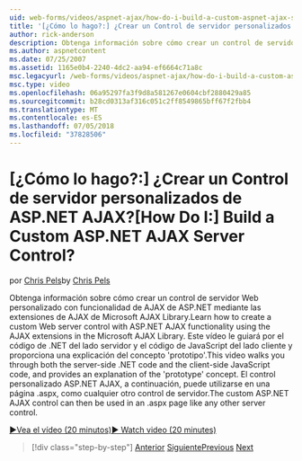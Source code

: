 ```yaml
---
uid: web-forms/videos/aspnet-ajax/how-do-i-build-a-custom-aspnet-ajax-server-control
title: '[¿Cómo lo hago?:] ¿Crear un Control de servidor personalizados de ASP.NET AJAX? | Microsoft Docs'
author: rick-anderson
description: Obtenga información sobre cómo crear un control de servidor Web personalizado con funcionalidad de AJAX de ASP.NET mediante las extensiones de AJAX de Microsoft AJAX Library. Este vídeo le...
ms.author: aspnetcontent
ms.date: 07/25/2007
ms.assetid: 1165e0b4-2240-4dc2-aa94-ef6664c71a8c
msc.legacyurl: /web-forms/videos/aspnet-ajax/how-do-i-build-a-custom-aspnet-ajax-server-control
msc.type: video
ms.openlocfilehash: 06a95297fa3f9d8a581267e0604cbf2880429a85
ms.sourcegitcommit: b28cd0313af316c051c2ff8549865bff67f2fbb4
ms.translationtype: MT
ms.contentlocale: es-ES
ms.lasthandoff: 07/05/2018
ms.locfileid: "37828506"
---
```

<a name="how-do-i-build-a-custom-aspnet-ajax-server-control"></a><span data-ttu-id="9d8b9-105">[¿Cómo lo hago?:] ¿Crear un Control de servidor personalizados de ASP.NET AJAX?</span><span class="sxs-lookup"><span data-stu-id="9d8b9-105">[How Do I:] Build a Custom ASP.NET AJAX Server Control?</span></span>
====================
<span data-ttu-id="9d8b9-106">por [Chris Pels](https://twitter.com/chrispels)</span><span class="sxs-lookup"><span data-stu-id="9d8b9-106">by [Chris Pels](https://twitter.com/chrispels)</span></span>

<span data-ttu-id="9d8b9-107">Obtenga información sobre cómo crear un control de servidor Web personalizado con funcionalidad de AJAX de ASP.NET mediante las extensiones de AJAX de Microsoft AJAX Library.</span><span class="sxs-lookup"><span data-stu-id="9d8b9-107">Learn how to create a custom Web server control with ASP.NET AJAX functionality using the AJAX extensions in the Microsoft AJAX Library.</span></span> <span data-ttu-id="9d8b9-108">Este vídeo le guiará por el código de .NET del lado servidor y el código de JavaScript del lado cliente y proporciona una explicación del concepto 'prototipo'.</span><span class="sxs-lookup"><span data-stu-id="9d8b9-108">This video walks you through both the server-side .NET code and the client-side JavaScript code, and provides an explanation of the 'prototype' concept.</span></span> <span data-ttu-id="9d8b9-109">El control personalizado ASP.NET AJAX, a continuación, puede utilizarse en una página .aspx, como cualquier otro control de servidor.</span><span class="sxs-lookup"><span data-stu-id="9d8b9-109">The custom ASP.NET AJAX control can then be used in an .aspx page like any other server control.</span></span>

[<span data-ttu-id="9d8b9-110">&#9654;Vea el vídeo (20 minutos)</span><span class="sxs-lookup"><span data-stu-id="9d8b9-110">&#9654; Watch video (20 minutes)</span></span>](https://channel9.msdn.com/Blogs/ASP-NET-Site-Videos/how-do-i-build-a-custom-aspnet-ajax-server-control)

> [!div class="step-by-step"]
> <span data-ttu-id="9d8b9-111">[Anterior](how-do-i-debug-aspnet-ajax-applications-using-visual-studio-2005.md)
> [Siguiente](how-do-i-use-javascript-to-refresh-an-aspnet-ajax-updatepanel.md)</span><span class="sxs-lookup"><span data-stu-id="9d8b9-111">[Previous](how-do-i-debug-aspnet-ajax-applications-using-visual-studio-2005.md)
[Next](how-do-i-use-javascript-to-refresh-an-aspnet-ajax-updatepanel.md)</span></span>
